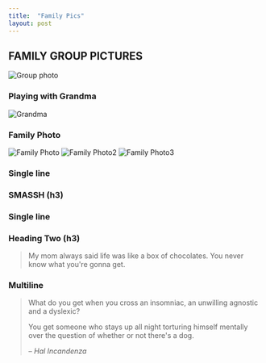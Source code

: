 ```yaml
---
title:  "Family Pics"
layout: post
---
```



## FAMILY GROUP PICTURES 

![Group photo](https://lh3.googleusercontent.com/UlKznoy1pb3QMr4xSKi3jeJxsO37l1EZU48ybeqGTssPqZbbG0tADbOs5F7ZZEO2jos=w2400)

### Playing with Grandma
![Grandma](https://lh6.googleusercontent.com/qlsgIXubiUJgZW7mLlHb9fGbwpwlkHDcGW89tsJ-rE-LCcfovj5kRl-e3KiR_Ape9vY=w2400)

### Family Photo
![Family Photo](https://lh6.googleusercontent.com/hcPBdo7NR-S5cltAAwiKX-OKs_AdGdJfyshgxnHiOrtXaVwWmgJIUiHh0zQad82QPhM=w2400)
![Family Photo2](https://lh6.googleusercontent.com/0dnjU3ce6SdlfVg6y24GHplTJlixZY_fFPgME0xrnc7NtujlPjWzHCSLQuJa_vTDAk8=w2400)
![Family Photo3](https://lh6.googleusercontent.com/cJD5wBXfbqtBaqgRUUn4xH-iut9AD6w5zaaCdQPBw6ZA_62j-I6aqvfLnNrFCKJz5x0=w2400)

### Single line



### SMASSH (h3)


### Single line






### Heading Two (h3)

> My mom always said life was like a box of chocolates. You never know what you're gonna get.

### Multiline

> What do you get when you cross an insomniac, an unwilling agnostic and a dyslexic?
>
> You get someone who stays up all night torturing himself mentally over the question of whether or not there's a dog.
>
> – _Hal Incandenza_

